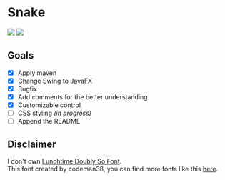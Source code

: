 # Snake
![](https://img.shields.io/badge/language-java-blue.svg)
[![](https://img.shields.io/github/license/mashape/apistatus.svg)](./LICENSE)

## Goals
* [x] Apply maven
* [x] Change Swing to JavaFX
* [x] Bugfix
* [x] Add comments for the better understanding
* [x] Customizable control
* [ ] CSS styling *(in progress)*
* [ ] Append the README

## Disclaimer
I don't own [Lunchtime Doubly So Font](src/main/resources/font/lunchds.ttf). <br>
This font created by codeman38, you can find more fonts like this [here](http://www.zone38.net/).
